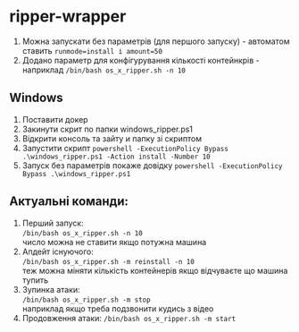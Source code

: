 # ripper-wrapper
1. Можна запускати без параметрів (для першого запуску) - автоматом ставить `runmode=install і amount=50`
2. Додано параметр для конфігурування кількості контейнкрів - наприклад `/bin/bash os_x_ripper.sh -n 10`

## Windows
1. Поставити докер
2. Закинути скрит по папки windows_ripper.ps1
3. Відкрити консоль та зайту и папку зі скриптом
4. Запустити скрипт `powershell -ExecutionPolicy Bypass .\windows_ripper.ps1 -Action install -Number 10`
5. Запуск без параметрів покаже довідку `powershell -ExecutionPolicy Bypass .\windows_ripper.ps1`

## Актуальні команди:
1. Перший запуск:  
   `/bin/bash os_x_ripper.sh -n 10`  
   число можна не ставити якщо потужна машина
2. Апдейт існуючого:  
   `/bin/bash os_x_ripper.sh -m reinstall -n 10`  
   теж можна міняти кількість контейнерів якщо відчуваєте що машина тупить
3. Зупинка атаки:  
   `/bin/bash os_x_ripper.sh -m stop`  
   наприклад якщо треба подзвонити кудись з відео
4. Продовження атаки:
   `/bin/bash os_x_ripper.sh -m start`
